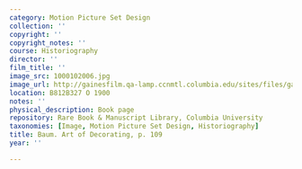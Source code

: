 ```yaml
---
category: Motion Picture Set Design
collection: ''
copyright: ''
copyright_notes: ''
course: Historiography
director: ''
film_title: ''
image_src: 1000102006.jpg
image_url: http://gainesfilm.qa-lamp.ccnmtl.columbia.edu/sites/files/gainesfilm/images/1000102006.jpg
location: B812B327 O 1900
notes: ''
physical_description: Book page
repository: Rare Book & Manuscript Library, Columbia University
taxonomies: [Image, Motion Picture Set Design, Historiography]
title: Baum. Art of Decorating, p. 109
year: ''

---
```

